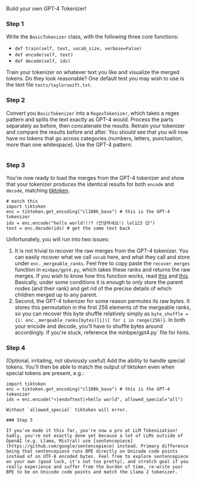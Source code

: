 
Build your own GPT-4 Tokenizer!

### Step 1

Write the `BasicTokenizer` class, with the following three core functions:

- `def train(self, text, vocab_size, verbose=False)`
- `def encode(self, text)`
- `def decode(self, ids)`

Train your tokenizer on whatever text you like and visualize the merged tokens. Do they look reasonable? One default test you may wish to use is the text file `tests/taylorswift.txt`.

### Step 2

Convert you `BasicTokenizer` into a `RegexTokenizer`, which takes a regex pattern and splits the text exactly as GPT-4 would. Process the parts separately as before, then concatenate the results. Retrain your tokenizer and compare the results before and after. You should see that you will now have no tokens that go across categories (numbers, letters, punctuation, more than one whitespace). Use the GPT-4 pattern:

```
```


### Step 3

You're now ready to load the merges from the GPT-4 tokenizer and show that your tokenizer produces the identical results for both `encode` and `decode`, matching [tiktoken](https://github.com/openai/tiktoken).
```
# match this
import tiktoken
enc = tiktoken.get_encoding("cl100k_base") # this is the GPT-4 tokenizer
ids = enc.encode("hello world!!!? (안녕하세요!) lol123 😉")
text = enc.decode(ids) # get the same text back
```

Unfortunately, you will run into two issues:

1. It is not trivial to recover the raw merges from the GPT-4 tokenizer. You can easily recover what we call `vocab` here, and what they call and store under `enc._mergeable_ranks`. Feel free to copy paste the `recover_merges` function in `minbpe/gpt4.py`, which takes these ranks and returns the raw merges. If you wish to know how this function works, read [this](https://github.com/openai/tiktoken/issues/60) and [this](https://github.com/karpathy/minbpe/issues/11#issuecomment-1950805306). Basically, under some conditions it is enough to only store the parent nodes (and their rank) and get rid of the precise details of which children merged up to any parent.
2. Second, the GPT-4 tokenizer for some reason permutes its raw bytes. It stores this permutation in the first 256 elements of the mergeable ranks, so you can recover this byte shuffle relatively simply as `byte_shuffle = {i: enc._mergeable_ranks[bytes([i])] for i in range(256)}`. In both your encode and decode, you'll have to shuffle bytes around accordingly. If you're stuck, reference the minbpe/gpt4.py` file for hints.

### Step 4

(Optional, irritating, not obviously useful) Add the ability to handle special tokens. You'll then be able to match the output of tiktoken even when special tokens are present, e.g.:

```
import tiktoken
enc = tiktoken.get_encoding("cl100k_base") # this is the GPT-4 tokenizer
ids = enc.encode("<|endoftext|>hello world", allowed_special="all")

Without `allowed_special` tiktoken will error.

### Step 5

If you've made it this far, you're now a pro at LLM Tokenization! Sadly, you're not exactly done yet because a lot of LLMs outside of OpenAI (e.g. Llama, Mistral) use [sentencepiece](https://github.com/google/sentencepiece) instead. Primary difference being that sentencepiece runs BPE directly on Unicode code points instead of on UTF-8 encoded bytes. Feel free to explore sentencepiece on your own (good luck, it's not too pretty), and stretch goal if you really experience and suffer from the burden of time, re-write your BPE to be on Unicode code points and match the Llama 2 tokenizer.
